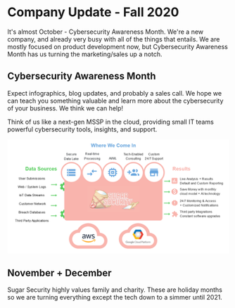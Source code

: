 # Company Update - Fall 2020
It's almost October - Cybersecurity Awareness Month. We're a new company, and already very busy with all of the things that entails.
We are mostly focused on product development now, but Cybersecurity Awareness Month has us turning the marketing/sales up a notch. 

## Cybersecurity Awareness Month
Expect infographics, blog updates, and probably a sales call. We hope we can teach you something valuable and learn more about the cybersecurity of your business. We think we can help! 

Think of us like a next-gen MSSP in the cloud, providing small IT teams powerful cybersecurity tools, insights, and support.

![product](../assets/images/product.png)

## November + December
Sugar Security highly values family and charity. These are holiday months so we are turning everything except the tech down to a simmer until 2021. 
